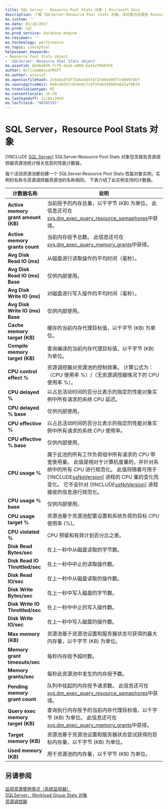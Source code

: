 ```yaml
---
title: SQL Server - Resource Pool Stats 对象 | Microsoft Docs
description: 了解 SQLServer:Resource Pool Stats 对象，该对象包含报告 Resource Governor 资源池统计信息的性能计数器。
ms.custom: ''
ms.date: 03/16/2017
ms.prod: sql
ms.prod_service: database-engine
ms.reviewer: ''
ms.technology: performance
ms.topic: conceptual
helpviewer_keywords:
- Reosurce Pool Stats object
- 'SQLServer: Resource Pool Stats object'
ms.assetid: bb46e029-fcf9-4aeb-a066-be41e7668fb9
author: WilliamDAssafMSFT
ms.author: wiassaf
ms.openlocfilehash: 2c0a5a4f4f75d6a585faf35d94d98f7c08997d6f
ms.sourcegitcommit: 0e0cd9347c029e0c7c9f3fe6d39985a6d3af967d
ms.translationtype: HT
ms.contentlocale: zh-CN
ms.lasthandoff: 12/02/2020
ms.locfileid: "96505591"
---
```

# <a name="sql-server-resource-pool-stats-object"></a>SQL Server，Resource Pool Stats 对象
 [!INCLUDE [SQL Server](../../includes/applies-to-version/sqlserver.md)]
  SQLServer:Resource Pool Stats 对象包含报告资源调控器资源池统计相关信息的性能计数器。  
  
 每个活动资源池都创建一个 SQLServer:Resource Pool Stats 性能对象实例，实例的名称与资源调控器资源池的名称相同。 下表介绍了此实例支持的计数器。  
  
|计数器名称|说明|  
|------------------|-----------------|  
|**Active memory grant amount (KB)**|当前授予的内存总量，以千字节 (KB) 为单位。 此信息还可在 [sys.dm_exec_query_resource_semaphores](../../relational-databases/system-dynamic-management-views/sys-dm-exec-query-resource-semaphores-transact-sql.md)中获得。| 
|**Active memory grants count**|当前内存授予总数。 此信息还可在 [sys.dm_exec_query_memory_grants](../../relational-databases/system-dynamic-management-views/sys-dm-exec-query-memory-grants-transact-sql.md)中获得。|  
|**Avg Disk Read IO (ms)**|从磁盘进行读取操作的平均时间（毫秒）。|  
|**Avg Disk Read IO (ms) Base**|仅供内部使用。|
|**Avg Disk Write IO (ms)**|对磁盘进行写入操作的平均时间（毫秒）。|  
|**Avg Disk Write IO (ms) Base**|仅供内部使用。|
|**Cache memory target (KB)**|缓存的当前内存代理目标值，以千字节 (KB) 为单位。|  
|**Compile memory target (KB)**|查询编译的当前内存代理目标值，以千字节 (KB) 为单位。|  
|**CPU control effect %**|资源调控器对资源池的控制效果。 计算公式为：（CPU 使用率 %）/（无资源调控器情况下的 CPU 使用率 %）。|  
|**CPU delayed %**|以占总活动时间的百分比表示的指定的性能对象实例中所有请求的系统 CPU 延迟。|
|**CPU delayed % base**|仅供内部使用。|
|**CPU effective %**|以占总活动时间的百分比表示的指定的性能对象实例中所有请求的系统 CPU 使用率。|
|**CPU effective % base**|仅供内部使用。|
|**CPU usage %**|属于此池的所有工作负荷组中所有请求的 CPU 带宽使用量。 此值是相对于计算机度量的，并针对系统中的所有 CPU 进行规范化。 此值将随着可用于 [!INCLUDE[ssNoVersion](../../includes/ssnoversion-md.md)] 进程的 CPU 量的变化而变化。 它不会针对 [!INCLUDE[ssNoVersion](../../includes/ssnoversion-md.md)] 进程接收的信息进行规范化。|  
|**CPU usage % base**|仅供内部使用。|
|**CPU usage target %**|资源池基于资源池配置设置和系统负荷的目标 CPU 使用率 (%)。|  
|**CPU violated %**|CPU 预留和有效计划百分比之差。|
|**Disk Read Bytes/sec**|在上一秒中从磁盘读取的字节数。|  
|**Disk Read IO Throttled/sec**|在上一秒中中止的读取操作数。|  
|**Disk Read IO/sec**|在上一秒中从磁盘读取的操作数。| 
|**Disk Write Bytes/sec**|在上一秒中写入磁盘的字节数。|  
|**Disk Write IO Throttled/sec**|在上一秒中中止的写入操作数。| 
|**Disk Write IO/sec**|在上一秒中写入磁盘的操作数。|
|**Max memory (KB)**|资源池基于资源池设置和服务器状态可获得的最大内存量，以千字节 (KB) 为单位。| 
|**Memory grant timeouts/sec**|每秒内存授予超时数。|
|**Memory grants/sec**|每秒此资源池中发生的内存授予数。| 
|**Pending memory grant count**|队列中挂起的内存授予请求数。 此信息还可在 [sys.dm_exec_query_resource_semaphores](../../relational-databases/system-dynamic-management-views/sys-dm-exec-query-resource-semaphores-transact-sql.md)中获得。|
|**Query exec memory target (KB)**|查询执行内存授予的当前内存代理目标值，以千字节 (KB) 为单位。 此信息还可在 [sys.dm_exec_query_memory_grants](../../relational-databases/system-dynamic-management-views/sys-dm-exec-query-memory-grants-transact-sql.md)中获得。|  
|**Target memory (KB)**|资源池基于资源池设置和服务器状态尝试获得的目标内存量，以千字节 (KB) 为单位。|   
|**Used memory (KB)**|用于资源池的内存量，以千字节 (KB) 为单位。|  

  
## <a name="see-also"></a>另请参阅  
 [监视资源使用情况（系统监视器）](../../relational-databases/performance-monitor/monitor-resource-usage-system-monitor.md)   
 [SQLServer，Workload Group Stats 对象](../../relational-databases/performance-monitor/sql-server-workload-group-stats-object.md)   
 [资源调控器](../../relational-databases/resource-governor/resource-governor.md)  
  
  
